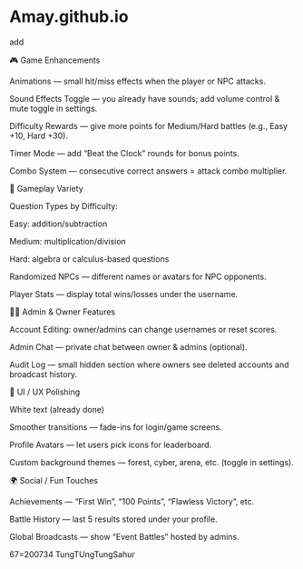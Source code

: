 # Amay.github.io

add

🎮 Game Enhancements

Animations — small hit/miss effects when the player or NPC attacks.

Sound Effects Toggle — you already have sounds; add volume control & mute toggle in settings.

Difficulty Rewards — give more points for Medium/Hard battles (e.g., Easy +10, Hard +30).

Timer Mode — add “Beat the Clock” rounds for bonus points.

Combo System — consecutive correct answers = attack combo multiplier.

🧠 Gameplay Variety

Question Types by Difficulty:

Easy: addition/subtraction

Medium: multiplication/division

Hard: algebra or calculus-based questions

Randomized NPCs — different names or avatars for NPC opponents.

Player Stats — display total wins/losses under the username.

🧑‍💻 Admin & Owner Features

Account Editing: owner/admins can change usernames or reset scores.

Admin Chat — private chat between owner & admins (optional).

Audit Log — small hidden section where owners see deleted accounts and broadcast history.

🎨 UI / UX Polishing

White text (already done)

Smoother transitions — fade-ins for login/game screens.

Profile Avatars — let users pick icons for leaderboard.

Custom background themes — forest, cyber, arena, etc. (toggle in settings).

🌍 Social / Fun Touches

Achievements — “First Win”, “100 Points”, “Flawless Victory”, etc.

Battle History — last 5 results stored under your profile.

Global Broadcasts — show “Event Battles” hosted by admins.

67=200734
TungTUngTungSahur
